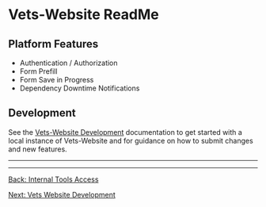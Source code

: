 # Vets-Website ReadMe


## Platform Features

* Authentication / Authorization
* Form Prefill
* Form Save in Progress
* Dependency Downtime Notifications

## Development

See the [Vets-Website Development](./development) documentation to get started with
a local instance of Vets-Website and for guidance on how to submit changes and
new features.

<hr>
<hr>

[Back: Internal Tools Access](internal-tools-access.md)

[Next: Vets Website Development](vets-website/development.md)
